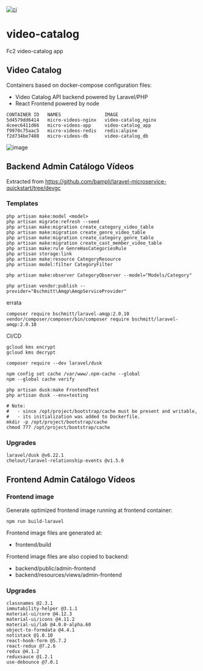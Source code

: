 [![ci](https://github.com/bampli/video-catalog/actions/workflows/cloudbuild.yaml/badge.svg)](https://github.com/bampli/video-catalog/actions/workflows/cloudbuild.yaml)

# video-catalog
Fc2 video-catalog app

## Video Catalog

Containers based on docker-compose configuration files:

- Video Catalog API backend powered by Laravel/PHP
- React Frontend powered by node

```
CONTAINER ID   NAMES                IMAGE
5d4579dd6414   micro-videos-nginx   video-catalog_nginx
4ceec6411d66   micro-videos-app     video-catalog_app
f9970c75aac5   micro-videos-redis   redis:alpine
f2d734be7408   micro-videos-db      video-catalog_db
```
![image](https://user-images.githubusercontent.com/86032/155351797-87a602dc-6947-4048-8ee3-a49f905c720f.png)

## Backend Admin Catálogo Vídeos

Extracted from https://github.com/bampli/laravel-microservice-quickstart/tree/devgc

### Templates

```
php artisan make:model <model>
php artisan migrate:refresh --seed
php artisan make:migration create_category_video_table
php artisan make:migration create_genre_video_table
php artisan make:migration create_category_genre_table
php artisan make:migration create_cast_member_video_table
php artisan make:rule GenreHasCategoriesRule
php artisan storage:link
php artisan make:resource CategoryResource
php artisan model:filter CategoryFilter

php artisan make:observer CategoryObserver --model="Models/Category"

php artisan vendor:publish --provider="Bschmitt\Amqp\AmqpServiceProvider"

```

errata
```
composer require bschmitt/laravel-amqp:2.0.10
vendor/composer/composer/bin/composer require bschmitt/laravel-amqp:2.0.10

```
CI/CD
```
gcloud kms encrypt
gcloud kms decrypt

composer require --dev laravel/dusk

npm config set cache /var/www/.npm-cache --global
npm --global cache verify

php artisan dusk:make FrontendTest
php artisan dusk --env=testing

# Note:
#   - since /opt/project/bootstrap/cache must be present and writable,
#   - its initialization was added to Dockerfile.
mkdir -p /opt/project/bootstrap/cache
chmod 777 /opt/project/bootstrap/cache

```

### Upgrades

```
laravel/dusk @v6.22.1
chelout/laravel-relationship-events @v1.5.0

```

## Frontend Admin Catálogo Vídeos

### Frontend image

Generate optimized frontend image running at frontend container:

```
npm run build-laravel

```
Frontend image files are generated at:

- frontend/build

Frontend image files are also copied to backend:

- backend/public/admin-frontend
- backend/resources/views/admin-frontend

### Upgrades

```
classnames @2.3.1
immutability-helper @3.1.1
material-ui/core @4.12.3
material-ui/icons @4.11.2
material-ui/lab @4.0.0-alpha.60
object-to-formdata @4.4.1
notistack @1.0.10
react-hook-form @5.7.2
react-redux @7.2.6
redux @4.1.2
reduxsauce @1.2.1
use-debounce @7.0.1

```

